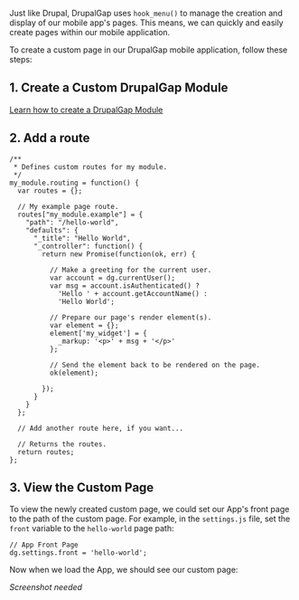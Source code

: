 

Just like Drupal, DrupalGap uses `hook_menu()` to manage the creation and display of our mobile app's pages. This means, we can quickly and easily create pages within our mobile application.

To create a custom page in our DrupalGap mobile application, follow these steps:

## 1. Create a Custom DrupalGap Module

[Learn how to create a DrupalGap Module](../Modules/Create_a_Custom_Module)

## 2. Add a route

```
/**
 * Defines custom routes for my module.
 */
my_module.routing = function() {
  var routes = {};

  // My example page route.
  routes["my_module.example"] = {
    "path": "/hello-world",
    "defaults": {
      "_title": "Hello World",
      "_controller": function() {
        return new Promise(function(ok, err) {
        
          // Make a greeting for the current user.
          var account = dg.currentUser();
          var msg = account.isAuthenticated() ?
            'Hello ' + account.getAccountName() :
            'Hello World';

          // Prepare our page's render element(s).
          var element = {};
          element['my_widget'] = {
            _markup: '<p>' + msg + '</p>'
          };

          // Send the element back to be rendered on the page.
          ok(element);

        });
      }
    }
  };
  
  // Add another route here, if you want...

  // Returns the routes.
  return routes;
};
```

## 3. View the Custom Page

To view the newly created custom page, we could set our App's front page to the path of the custom page. For example, in the `settings.js` file, set the `front` variable to the `hello-world` page path:

```
// App Front Page
dg.settings.front = 'hello-world';
```

Now when we load the App, we should see our custom page:

*Screenshot needed*
